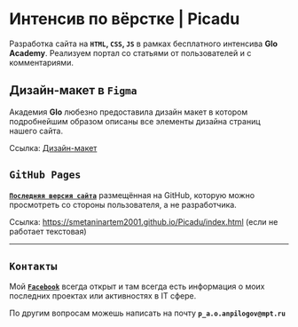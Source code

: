 # Интенсив по вёрстке | Picadu
Разработка сайта на **`HTML`, `CSS`, `JS`** в рамках бесплатного интенсива **Glo Academy**.
Реализуем портал со статьями от пользователей и с комментариями.

## Дизайн-макет в `Figma`
Академия **Glo** любезно предоставила дизайн макет в котором подробнейшим образом описаны все элементы дизайна страниц нашего сайта.

Ссылка: [Дизайн-макет](https://www.figma.com/file/inz2zdmJLAwM7HXqPf25F4/Pikadu)

## `GitHub Pages`

[**`Последняя версия сайта`**](https://smetaninartem2001.github.io/Picadu/index.html) размещённая на GitHub, которую можно просмотреть со стороны пользователя, а не разработчика.

Ссылка: https://smetaninartem2001.github.io/Picadu/index.html (если не работает текстовая)

____
## `Контакты`

Мой [**`Facebook`**](https://www.facebook.com/profile.php?id=100056203089338) всегда открыт и там всегда есть информация о моих последних проектах или активностях в IT сфере.

По другим вопросам можешь написать на почту **`p_a.o.anpilogov@mpt.ru`**
